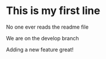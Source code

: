 # This is my first line

No one ever reads the readme file

We are on the develop branch

Adding a new feature great!
